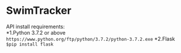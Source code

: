 # SwimTracker
API install requirements:  
  *1.Python 3.7.2 or above  
    ```
    https://www.python.org/ftp/python/3.7.2/python-3.7.2.exe
    ```
  *2.Flask  
    ```
    $pip install flask
    ```
